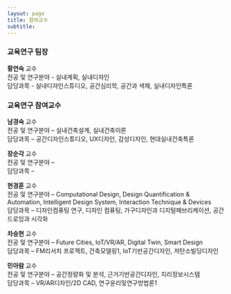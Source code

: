 ```yaml
---
layout: page
title: 참여교수
subtitle:
---
```


### 교육연구 팀장
**황연숙** 교수<br> 
전공 및 연구분야 - 실내계획, 실내디자인<br> 
담당과목 - 실내디자인스튜디오, 공간심리학, 공간과 색채, 실내디자인특론<br>


### 교육연구 참여교수
**남경숙** 교수<br>
전공 및 연구분야 – 실내건축설계, 실내건축이론<br>
담당과목 – 공간디자인스튜디오, UX디자인, 감성디자인, 현대실내건축특론<br>

**장순각** 교수<br>
전공 및 연구분야 –<br> 
담당과목 –<br> 

**현경훈** 교수<br>
전공 및 연구분야 – Computational Design, Design Quantification & Automation, Intelligent Design System, Interaction Technique & Devices<br>
담당과목 – 디자인컴퓨팅 연구, 디자인 컴퓨팅, 가구디자인과 디지털패브리케이션, 공간드로잉과 시각화<br> 

**차승현** 교수<br>
전공 및 연구분야 – Future Cities, IoT/VR/AR, Digital Twin, Smart Design<br>
담당과목 – FM리서치 프로젝트, 건축모델링1, IoT기반공간디자인, 저탄소빌딩디자인<br>

**민아람** 교수<br>
전공 및 연구분야 – 공간정량화 및 분석, 근거기반공간디자인, 지리정보시스템<br>
담당과목 – VR/AR디자인/2D CAD, 연구윤리및연구방법론1<br>
